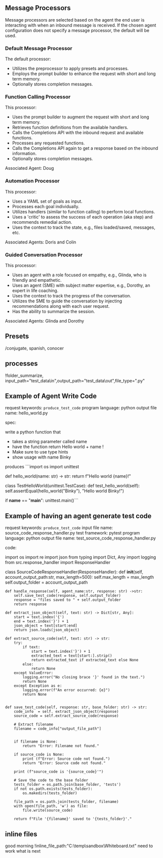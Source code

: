 
## Message Processors

Message processors are selected based on the agent the end user is interacting with when an inbound message is received. If the chosen agent configuration does not specify a message processor, the default will be used.

### Default Message Processor

The default processor:

* Utilizes the preprocessor to apply presets and processes.
* Employs the prompt builder to enhance the request with short and long term memory.
* Optionally stores completion messages.

### Function Calling Processor

This processor:

* Uses the prompt builder to augment the request with short and long term memory.
* Retrieves function definitions from the available handlers.
* Calls the Completions API with the inbound request and available functions.
* Processes any requested functions.
* Calls the Completions API again to get a response based on the inbound information.
* Optionally stores completion messages.

Associated Agent: Doug

### Automation Processor

This processor:

* Uses a YAML set of goals as input.
* Processes each goal individually.
* Utilizes handlers (similar to function calling) to perform local functions.
* Uses a 'critic' to assess the success of each operation (aka step) and recommends remedial action.
* Uses the context to track the state, e.g., files loaded/saved, messages, etc.

Associated Agents: Doris and Colin

### Guided Conversation Processor

This processor:

* Uses an agent with a role focused on empathy, e.g., Glinda, who is friendly and empathetic.
* Uses an agent (SME) with subject matter expertise, e.g., Dorothy, an expert in life coaching.
* Uses the context to track the progress of the conversation.
* Utilizes the SME to guide the conversation by injecting recommendations along with each user request.
* Has the ability to summarize the session.

Associated Agents: Glinda and Dorothy



## Presets
 /conjugate, spanish, conocer

## processes
!folder_summarize, input_path="test_data\in",output_path="test_data\out",file_type=".py"

## Example of Agent Write Code
request keywords: ```produce_test_code```
program language: python
output file name: hello_world.py

spec: 

write a python function that
* takes a string parameter called name
* have the function return Hello world + name !
* Make sure to use type hints
* show usage with name Binky

produces ```import os
import unittest

def hello_world(name: str) -> str:
    return f"Hello world {name}!"

class TestHelloWorld(unittest.TestCase):
    def test_hello_world(self):
        self.assertEqual(hello_world("Binky"), "Hello world Binky!")

if __name__ == "__main__":
    unittest.main()```


## Example of having an agent generate test code
request keywords: ```produce_test_code```
input file name: source_code_response_handler.py
test framework: pytest
program language: python
output file name: test_source_code_response_handler.py

code: 

import os
import re
import json
from typing import Dict, Any
import logging
from src.response_handler import ResponseHandler

class SourceCodeResponseHandler(ResponseHandler):
    def __init__(self, account_output_path:str, max_length=500):
        self.max_length = max_length
        self.output_folder = account_output_path

    def handle_response(self, agent_name:str, response: str) ->str:
        self.save_test_code(response, self.output_folder)
        response = "files saved to " + self.output_folder
        return response

    def extract_json_object(self, text: str) -> Dict[str, Any]:
        start = text.index('{')
        end = text.index('}') + 1
        json_object = text[start:end]
        return json.loads(json_object)

    def extract_source_code(self, text: str) -> str:
        try:
            if text:
                start = text.index('}') + 1
                extracted_text = text[start:].strip()
                return extracted_text if extracted_text else None
            else:
                return None
        except ValueError:
            logging.error("No closing brace '}' found in the text.")
            return None
        except Exception as e:
            logging.error(f"An error occurred: {e}")
            return None


    def save_test_code(self, response: str, base_folder: str) -> str:
        code_info  = self. extract_json_object(response) 
        source_code = self.extract_source_code(response)

        # Extract filename
        filename = code_info["output_file_path"]


        if filename is None:        
            return "Error: Filename not found."

        if source_code is None:
            print (f"Error: Source code not found.")
            return "Error: Source code not found." 

        print (f"source_code is '{source_code}'")   

        # Save the code to the base folder
        tests_folder = os.path.join(base_folder, 'tests')
        if not os.path.exists(tests_folder):
            os.makedirs(tests_folder)

        file_path = os.path.join(tests_folder, filename)
        with open(file_path, 'w') as file:
            file.write(source_code)

        return f"File '{filename}' saved to '{tests_folder}'."

   ## inline files 
  good morning !inline_file_path:"C:\temp\sandbox\Whiteboard.txt"   need to work what is next  
